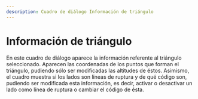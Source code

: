 ```yaml
---
description: Cuadro de diálogo Información de triángulo
---
```


# Información de triángulo

En este cuadro de diálogo aparece la información referente al triángulo seleccionado. Aparecen las coordenadas de los puntos que forman el triángulo, pudiendo sólo ser modificadas las altitudes de éstos. Asimismo, el cuadro muestra si los lados son líneas de ruptura y de qué código son, pudiendo ser modificada esta información, es decir, activar o desactivar un lado como línea de ruptura o cambiar el código de ésta.

